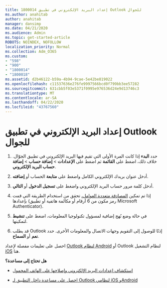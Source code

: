 ```yaml
---
title: 1800014 إعداد البريد الإلكتروني في تطبيق Outlook للجوال
ms.author: anahitab
author: anahitab
manager: dansimp
ms.date: 04/21/2020
ms.audience: Admin
ms.topic: get-started-article
ROBOTS: NOINDEX, NOFOLLOW
localization_priority: Normal
ms.collection: Adm_O365
ms.custom:
- "598"
- "900"
- "1800014"
- "1800018"
ms.assetid: d2b46122-b59a-4b94-9cae-5e42be819022
ms.openlocfilehash: c11537636e276fe9997566bcd0f799bb3ee57282
ms.sourcegitcommit: 631cbb5f03e5371f0995e976536d24e9d13746c3
ms.translationtype: MT
ms.contentlocale: ar-SA
ms.lasthandoff: 04/22/2020
ms.locfileid: "43767560"
---
```

# <a name="set-up-email-in-the-outlook-mobile-app"></a>إعداد البريد الإلكتروني في تطبيق Outlook للجوال

1. حدد **البدء** إذا كانت المرة الأولى التي تقيم فيها البريد الإلكتروني في تطبيق الجوّال. خلاف ذلك، اضغط على **القائمة** ثم اضغط على **الإعدادات** \> **إضافة حساب** \> **إضافة حساب البريد الإلكتروني**.

2. أدخل عنوان بريدك الإلكتروني الكامل واضغط على **متابعة** الحساب أو **إضافته**.

3. أدخل كلمة مرور حساب البريد الإلكتروني واضغط على **تسجيل الدخول** أو **التالي**.

4. إذا تم تمكين [المصادقة متعددة العوامل،](https://docs.microsoft.com/office365/admin/security-and-compliance/set-up-multi-factor-authentication) تحقق من استخدام الطريقة التي قمت بإعدادها (رمز مكون من 6 أرقام أو مكالمة هاتفية أو تطبيق Microsoft Authenticator).

5. في حالة وضع نُهج إضافية لمسؤول تكنولوجيا المعلومات، اضغط على **تنشيط** لتمكينها.

6. قد يطلب Outlook إذنًا للوصول إلى التقويم وجهات الاتصال والمعلومات الأخرى. حدد **نعم** أو **السماح**.

احصل على تعليمات مفصلة لإعداد [Outlook لنظام Android](https://support.office.com/article/886db551-8dfa-4fd5-b835-f8e532091872.aspx) أو Outlook لنظام التشغيل [iOS](https://support.office.com/article/b2de2161-cc1d-49ef-9ef9-81acd1c8e234.aspx) هنا.
  
 **هل تحتاج إلى مساعدة؟**
  
- [استكشاف إعدادات البريد الإلكتروني وإصلاحها على الهاتف المحمول](https://support.office.com/article/a264ef01-9c88-48fb-9285-7017e4f31f02.aspx)

- [احصل على مساعدة داخل التطبيق لـ Outlook لنظامي iOS وAndroid](https://support.office.com/article/218a22d1-9fa5-4889-b689-de1c63493243.aspx#ID0EAABAAA=Contact_Support)

